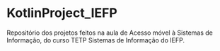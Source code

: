 # KotlinProject_IEFP
Repositório dos projetos feitos na aula de Acesso móvel à Sistemas de Informação, do curso TETP Sistemas de Informação do IEFP.
